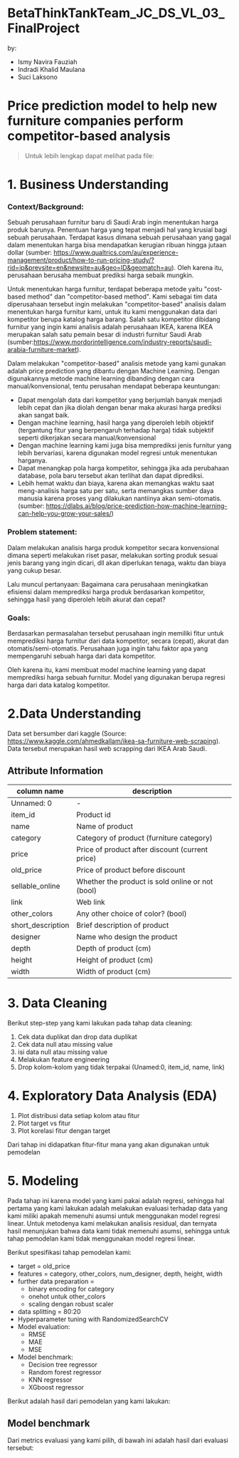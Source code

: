 # BetaThinkTankTeam_JC_DS_VL_03_FinalProject

by: 
- Ismy Navira Fauziah
- Indradi Khalid Maulana
- Suci Laksono

# Price prediction model to help new furniture companies perform competitor-based analysis
> Untuk lebih lengkap dapat melihat pada file: 

# 1. Business Understanding
### Context/Background: 
Sebuah perusahaan furnitur baru di Saudi Arab ingin menentukan harga produk barunya. Penentuan harga yang tepat menjadi hal yang krusial bagi sebuah perusahaan. Terdapat kasus dimana sebuah perusahaan yang gagal dalam menentukan harga bisa mendapatkan kerugian ribuan hingga jutaan dollar (sumber: https://www.qualtrics.com/au/experience-management/product/how-to-run-pricing-study/?rid=ip&prevsite=en&newsite=au&geo=ID&geomatch=au). Oleh karena itu, perusahaan berusaha membuat prediksi harga sebaik mungkin. 

Untuk menentukan harga furnitur, terdapat beberapa metode yaitu "cost-based method" dan "competitor-based method". Kami sebagai tim data diperusahaan tersebut ingin melakukan "competitor-based" analisis dalam menentukan harga furnitur kami, untuk itu kami menggunakan data dari kompetitor berupa katalog harga barang. Salah satu kompetitor dibidang furnitur yang ingin kami analisis adalah perusahaan IKEA, karena IKEA merupakan salah satu pemain besar di industri furnitur Saudi Arab (sumber:https://www.mordorintelligence.com/industry-reports/saudi-arabia-furniture-market).

Dalam melakukan "competitor-based" analisis metode yang kami gunakan adalah price prediction yang dibantu dengan Machine Learning. Dengan digunakannya metode machine learning dibanding dengan cara manual/konvensional, tentu perusahan mendapat beberapa keuntungan: 

- Dapat mengolah data dari kompetitor yang berjumlah banyak menjadi lebih cepat dan jika diolah dengan benar maka akurasi harga prediksi akan sangat baik. 
- Dengan machine learning, hasil harga yang diperoleh lebih objektif (tergantung fitur yang berpengaruh terhadap harga) tidak subjektif seperti dikerjakan secara manual/konvensional
- Dengan machine learning kami juga bisa memprediksi jenis furnitur yang lebih bervariasi, karena digunakan model regresi untuk menentukan harganya. 
- Dapat menangkap pola harga kompetitor, sehingga jika ada perubahaan database, pola baru tersebut akan terlihat dan dapat diprediksi. 
- Lebih hemat waktu dan biaya, karena akan memangkas waktu saat meng-analisis harga satu per satu, serta memangkas sumber daya manusia karena proses yang dilakukan nantiinya akan semi-otomatis. 
(sumber: https://dlabs.ai/blog/price-prediction-how-machine-learning-can-help-you-grow-your-sales/)

### Problem statement: 
Dalam melakukan analisis harga produk kompetitor secara konvensional dimana seperti melakukan riset pasar, melakukan sorting produk sesuai jenis barang yang ingin dicari, dll akan diperlukan tenaga, waktu dan biaya yang cukup besar. 

Lalu muncul pertanyaan:
Bagaimana cara perusahaan meningkatkan efisiensi dalam memprediksi harga produk berdasarkan kompetitor, sehingga hasil yang diperoleh lebih akurat dan cepat?

### Goals: 
Berdasarkan permasalahan tersebut perusahaan ingin memiliki fitur untuk memprediksi harga furnitur dari data kompetitor, secara (cepat), akurat dan otomatis/semi-otomatis. Perusahaan juga ingin tahu faktor apa yang mempengaruhi sebuah harga dari data kompetitor. 

Oleh karena itu, kami membuat model machine learning yang dapat memprediksi harga sebuah furnitur. Model yang digunakan berupa regresi harga dari data katalog kompetitor. 

# 2.Data Understanding
Data set bersumber dari kaggle (Source: https://www.kaggle.com/ahmedkallam/ikea-sa-furniture-web-scraping). Data tersebut merupakan hasil web scrapping dari IKEA Arab Saudi.

## Attribute Information
| column name | description | 
| -- | -- |
| Unnamed: 0 | - |
| item_id | Product id |
| name | Name of product
| category | Category of product (furniture category) 
| price | Price of product after discount (current price)
| old_price | Price of product before discount
| sellable_online | Whether the product is sold online or not (bool)
| link | Web link
| other_colors | Any other choice of color? (bool)
| short_description | Brief description of product
| designer | Name who design the product
| depth | Depth of product (cm)
| height | Height of product (cm)
| width | Width of product (cm)

# 3. Data Cleaning
Berikut step-step yang kami lakukan pada tahap data cleaning: 
1. Cek data duplikat dan drop data duplikat
2. Cek data null atau missing value
3. isi data null atau missing value
4. Melakukan feature engineering
5. Drop kolom-kolom yang tidak terpakai (Unamed:0, item_id, name, link)

# 4. Exploratory Data Analysis (EDA)
1. Plot distribusi data setiap kolom atau fitur
2. Plot target vs fitur
3. Plot korelasi fitur dengan target

Dari tahap ini didapatkan fitur-fitur mana yang akan digunakan untuk pemodelan

# 5. Modeling 
Pada tahap ini karena model yang kami pakai adalah regresi, sehingga hal pertama yang kami lakukan adalah melakukan evaluasi terhadap data yang kami miliki apakah memenuhi asumsi untuk menggunakan model regresi linear. 
Untuk metodenya kami melakukan analisis residual, dan ternyata hasil menunjukan bahwa data kami tidak memenuhi asumsi, sehingga untuk tahap pemodelan kami tidak menggunakan model regresi linear. 

Berikut spesifikasi tahap pemodelan kami: 
- target = old_price
- features = category, other_colors, num_designer, depth, height, width
- further data preparation =
  - binary encoding for category
  - onehot untuk other_colors
  - scaling dengan robust scaler
- data splitting = 80:20
- Hyperparameter tuning with RandomizedSearchCV
- Model evaluation:
    - RMSE
    - MAE
    - MSE
- Model benchmark:
    - Decision tree regressor
    - Random forest regressor
    - KNN regressor
    - XGboost regressor

Berikut adalah hasil dari pemodelan yang kami lakukan: 
## Model benchmark
Dari metrics evaluasi yang kami pilih, di bawah ini adalah hasil dari evaluasi tersebut: 


